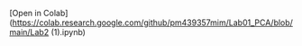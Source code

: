 [Open in Colab](https://colab.research.google.com/github/pm439357mim/Lab01_PCA/blob/main/Lab2 (1).ipynb)
